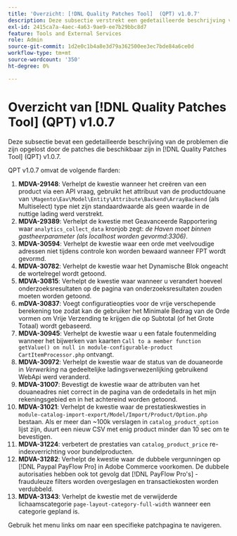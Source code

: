 ```yaml
---
title: 'Overzicht: [!DNL Quality Patches Tool]  (QPT) v1.0.7'
description: Deze subsectie verstrekt een gedetailleerde beschrijving van de kwesties die door de flarden beschikbaar in  [!DNL Quality Patches Tool]  (QPT) v1.0.7 worden opgelost.
exl-id: 2415ca7a-4aec-4a63-9ae9-ee7b29bbc8d7
feature: Tools and External Services
role: Admin
source-git-commit: 1d2e0c1b4a8e3d79a362500ee3ec7bde84a6ce0d
workflow-type: tm+mt
source-wordcount: '350'
ht-degree: 0%

---
```


# Overzicht van [!DNL Quality Patches Tool] (QPT) v1.0.7

Deze subsectie bevat een gedetailleerde beschrijving van de problemen die zijn opgelost door de patches die beschikbaar zijn in [!DNL Quality Patches Tool] (QPT) v1.0.7.

QPT v1.0.7 omvat de volgende flarden:

1. **MDVA-29148**: Verhelpt de kwestie wanneer het creëren van een product via een API vraag, gebruikt het attribuut van de productdouane van `\Magento\Eav\Model\Entity\Attribute\Backend\ArrayBackend` (als Multiselect) type niet zijn standaardwaarde als geen waarde in de nuttige lading werd verstrekt.
1. **MDVA-29389**: Verhelpt de kwestie met Geavanceerde Rapportering waar `analytics_collect_data` kronjob zegt: *de Haven moet binnen gastheerparameter (als localhost worden gevormd:3306)*.
1. **MDVA-30594**: Verhelpt de kwestie waar een orde met veelvoudige adressen niet tijdens controle kon worden bewaard wanneer FPT wordt gevormd.
1. **MDVA-30782**: Verhelpt de kwestie waar het Dynamische Blok ongeacht de wortelregel wordt getoond.
1. **MDVA-30815**: Verhelpt de kwestie waar wanneer u verandert hoeveel onderzoeksresultaten op de pagina van onderzoeksresultaten zouden moeten worden getoond.
1. **mDVA-30837**: Voegt configuratieopties voor de vrije verschepende berekening toe zodat kan de gebruiker het Minimale Bedrag van de Orde vormen om Vrije Verzending te krijgen die op Subtotal (of het Grote Totaal) wordt gebaseerd.
1. **MDVA-30945**: Verhelpt de kwestie waar u een fatale foutenmelding wanneer het bijwerken van kaarten `Call to a member function getValue() on null in module-configurable-product CartItemProcessor.php` ontvangt.
1. **MDVA-30972**: Verhelpt de kwestie waar de status van de douaneorde in *Verwerking* na gedeeltelijke ladingsverwezenlijking gebruikend WebApi werd veranderd.
1. **MDVA-31007**: Bevestigt de kwestie waar de attributen van het douaneadres niet correct in de pagina van de ordedetails in het mijn rekeningsgebied en in het achtereind worden getoond.
1. **MDVA-31021**: Verhelpt de kwestie waar de prestatieskwesties in `module-catalog-import-export/Model/Import/Product/Option.php` bestaan. Als er meer dan ~100k verslagen in `catalog_product_option` lijst zijn, duurt een nieuw CSV met enig product minder dan 10 sec om te bevestigen.
1. **MDVA-31224**: verbetert de prestaties van `catalog_product_price` re-indexverrichting voor bundelproducten.
1. **MDVA-31282**: Verhelpt de kwestie waar de dubbele vergunningen op [!DNL Paypal PayFlow Pro] in Adobe Commerce voorkomen. De dubbele autorisaties hebben ook tot gevolg dat [!DNL PayFlow Pro's] -frauduleuze filters worden overgeslagen en transactiekosten worden verdubbeld.
1. **MDVA-31343**: Verhelpt de kwestie met de verwijderde lichaamscategorie `page-layout-category-full-width` wanneer een categorie gepland is.

Gebruik het menu links om naar een specifieke patchpagina te navigeren.
